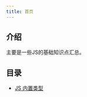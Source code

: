 ```yaml
---
title: 首页
---
```

## 介绍
主要是一些JS的基础知识点汇总。

## 目录
* [JS 内置类型](/frontend/javascript/types/) <!-- 跳转到types.md -->
